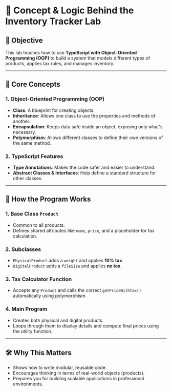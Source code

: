 # 🧠 Concept & Logic Behind the Inventory Tracker Lab

## 🎯 Objective
This lab teaches how to use **TypeScript with Object-Oriented Programming (OOP)** to build a system that models different types of products, applies tax rules, and manages inventory.

---

## 🧱 Core Concepts

### 1. Object-Oriented Programming (OOP)
- **Class**: A blueprint for creating objects.
- **Inheritance**: Allows one class to use the properties and methods of another.
- **Encapsulation**: Keeps data safe inside an object, exposing only what's necessary.
- **Polymorphism**: Allows different classes to define their own versions of the same method.

### 2. TypeScript Features
- **Type Annotations**: Makes the code safer and easier to understand.
- **Abstract Classes & Interfaces**: Help define a standard structure for other classes.

---

## 🧩 How the Program Works

### 1. Base Class `Product`
- Common to all products.
- Defines shared attributes like `name`, `price`, and a placeholder for tax calculation.

### 2. Subclasses
- `PhysicalProduct` adds a `weight` and applies **10% tax**.
- `DigitalProduct` adds a `fileSize` and applies **no tax**.

### 3. Tax Calculator Function
- Accepts any `Product` and calls the correct `getPriceWithTax()` automatically using polymorphism.

### 4. Main Program
- Creates both physical and digital products.
- Loops through them to display details and compute final prices using the utility function.

---

## 🛠️ Why This Matters
- Shows how to write modular, reusable code.
- Encourages thinking in terms of real-world objects (products).
- Prepares you for building scalable applications in professional environments.